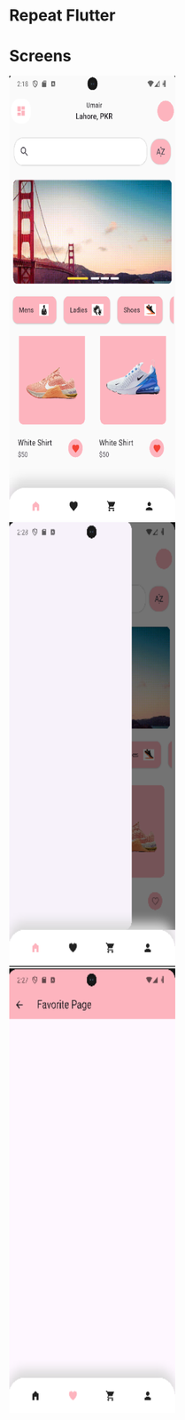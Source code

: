 # Repeat Flutter

# Screens 
<p align="left" width="100%">
    <img src="assets/screens/img.png" alt="Home Screen" width="300" height="800" />
<img src="assets/screens/img_1.png" alt="Favorite Screen" width="300" height="800" />
<img src="assets/screens/img_2.png" alt="Drawer" width="300" height="800" />
</p>
